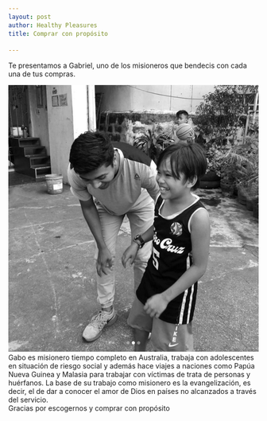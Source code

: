 ```yaml
---
layout: post
author: Healthy Pleasures
title: Comprar con propósito

---
```

Te presentamos a Gabriel, uno de los misioneros que bendecis con cada una de tus compras.

![](/images/Gabo_misionero-1.jpg)  
Gabo es misionero tiempo completo en Australia, trabaja con adolescentes en situación de riesgo social y además hace viajes a naciones como Papúa Nueva Guinea y Malasia para trabajar con víctimas de trata de personas y huérfanos. La base de su trabajo como misionero es la evangelización, es decir, el de dar a conocer el amor de Dios en países no alcanzados a través del servicio.  
Gracias por escogernos y comprar con propósito